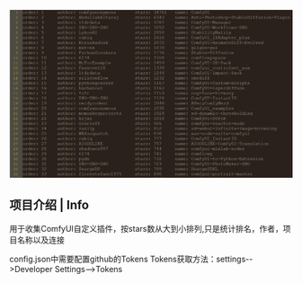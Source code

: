 ![alt text](example/example.png)

## 项目介绍 | Info

用于收集ComfyUI自定义插件，按stars数从大到小排列,只是统计排名，作者，项目名称以及连接

config.json中需要配置github的Tokens
Tokens获取方法：settings-->Developer Settings-->Tokens
